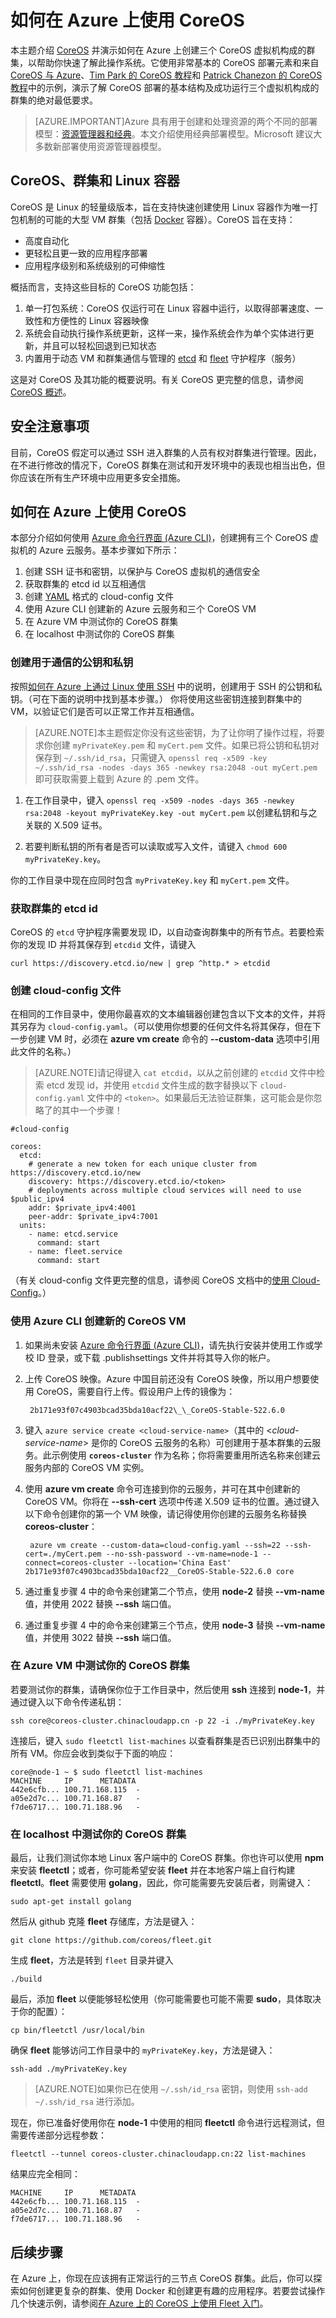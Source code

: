 <properties
	pageTitle="如何使用 CoreOS | Azure"
	description="介绍 CoreOS、如何在 Azure 上使用经典部署模型创建 CoreOS 虚拟机群集及其基本用法。"
	services="virtual-machines"
	documentationCenter=""
	authors="squillace"
	manager="timlt"
	editor="tysonn"
	tags="azure-service-management"/>

<tags
	ms.service="virtual-machines-linux"
	ms.date="10/21/2015"
	wacn.date="04/07/2016"/>

# 如何在 Azure 上使用 CoreOS

本主题介绍 [CoreOS] 并演示如何在 Azure 上创建三个 CoreOS 虚拟机构成的群集，以帮助你快速了解此操作系统。它使用非常基本的 CoreOS 部署元素和来自 [CoreOS 与 Azure]、[Tim Park 的 CoreOS 教程]和 [Patrick Chanezon 的 CoreOS 教程]中的示例，演示了解 CoreOS 部署的基本结构及成功运行三个虚拟机构成的群集的绝对最低要求。

> [AZURE.IMPORTANT]Azure 具有用于创建和处理资源的两个不同的部署模型：[资源管理器和经典](/documentation/articles/resource-manager-deployment-model)。本文介绍使用经典部署模型。Microsoft 建议大多数新部署使用资源管理器模型。

## CoreOS、群集和 Linux 容器

CoreOS 是 Linux 的轻量级版本，旨在支持快速创建使用 Linux 容器作为唯一打包机制的可能的大型 VM 群集（包括 [Docker] 容器）。CoreOS 旨在支持：

+ 高度自动化
+ 更轻松且更一致的应用程序部署
+ 应用程序级别和系统级别的可伸缩性

概括而言，支持这些目标的 CoreOS 功能包括：

1. 单一打包系统：CoreOS 仅运行可在 Linux 容器中运行，以取得部署速度、一致性和方便性的 Linux 容器映像
2. 系统会自动执行操作系统更新，这样一来，操作系统会作为单个实体进行更新，并且可以轻松回退到已知状态
3. 内置用于动态 VM 和群集通信与管理的 [etcd](https://github.com/coreos/etcd) 和 [fleet](https://github.com/coreos/fleet) 守护程序（服务）

这是对 CoreOS 及其功能的概要说明。有关 CoreOS 更完整的信息，请参阅 [CoreOS 概述]。

## 安全注意事项
目前，CoreOS 假定可以通过 SSH 进入群集的人员有权对群集进行管理。因此，在不进行修改的情况下，CoreOS 群集在测试和开发环境中的表现也相当出色，但你应该在所有生产环境中应用更多安全措施。

## 如何在 Azure 上使用 CoreOS

本部分介绍如何使用 [Azure 命令行界面 (Azure CLI)]，创建拥有三个 CoreOS 虚拟机的 Azure 云服务。基本步骤如下所示：

1. 创建 SSH 证书和密钥，以保护与 CoreOS 虚拟机的通信安全
2. 获取群集的 etcd id 以互相通信
3. 创建 [YAML] 格式的 cloud-config 文件
4. 使用 Azure CLI 创建新的 Azure 云服务和三个 CoreOS VM
5. 在 Azure VM 中测试你的 CoreOS 群集
6. 在 localhost 中测试你的 CoreOS 群集

### 创建用于通信的公钥和私钥

按照[如何在 Azure 上通过 Linux 使用 SSH](/documentation/articles/virtual-machines-linux-ssh-from-linux) 中的说明，创建用于 SSH 的公钥和私钥。（可在下面的说明中找到基本步骤。） 你将使用这些密钥连接到群集中的 VM，以验证它们是否可以正常工作并互相通信。

> [AZURE.NOTE]本主题假定你没有这些密钥，为了让你明了操作过程，将要求你创建 `myPrivateKey.pem` 和 `myCert.pem` 文件。如果已将公钥和私钥对保存到 `~/.ssh/id_rsa`，只需键入 `openssl req -x509 -key ~/.ssh/id_rsa -nodes -days 365 -newkey rsa:2048 -out myCert.pem` 即可获取需要上载到 Azure 的 .pem 文件。

1. 在工作目录中，键入 `openssl req -x509 -nodes -days 365 -newkey rsa:2048 -keyout myPrivateKey.key -out myCert.pem` 以创建私钥和与之关联的 X.509 证书。

2. 若要判断私钥的所有者是否可以读取或写入文件，请键入 `chmod 600 myPrivateKey.key`。

你的工作目录中现在应同时包含 `myPrivateKey.key` 和 `myCert.pem` 文件。


### 获取群集的 etcd id

CoreOS 的 `etcd` 守护程序需要发现 ID，以自动查询群集中的所有节点。若要检索你的发现 ID 并将其保存到 `etcdid` 文件，请键入

	
	curl https://discovery.etcd.io/new | grep ^http.* > etcdid
	

### 创建 cloud-config 文件

在相同的工作目录中，使用你最喜欢的文本编辑器创建包含以下文本的文件，并将其另存为 `cloud-config.yaml`。（可以使用你想要的任何文件名将其保存，但在下一步创建 VM 时，必须在 **azure vm create** 命令的 **--custom-data** 选项中引用此文件的名称。）

> [AZURE.NOTE]请记得键入 `cat etcdid`，以从之前创建的 `etcdid` 文件中检索 etcd 发现 id，并使用 `etcdid` 文件生成的数字替换以下 `cloud-config.yaml` 文件中的 `<token>`。如果最后无法验证群集，这可能会是你忽略了的其中一个步骤！

	
	#cloud-config
	
	coreos:
	  etcd:
	    # generate a new token for each unique cluster from https://discovery.etcd.io/new
	    discovery: https://discovery.etcd.io/<token>
	    # deployments across multiple cloud services will need to use $public_ipv4
	    addr: $private_ipv4:4001
	    peer-addr: $private_ipv4:7001
	  units:
	    - name: etcd.service
	      command: start
	    - name: fleet.service
	      command: start
	

（有关 cloud-config 文件更完整的信息，请参阅 CoreOS 文档中的[使用 Cloud-Config](https://coreos.com/docs/cluster-management/setup/cloudinit-cloud-config/)。）

### 使用 Azure CLI 创建新的 CoreOS VM
<!--Every topic should have next steps and links to the next logical set of content to keep the customer engaged-->

1. 如果尚未安装 [Azure 命令行界面 (Azure CLI)]，请先执行安装并使用工作或学校 ID 登录，或下载 .publishsettings 文件并将其导入你的帐户。
2. 上传 CoreOS 映像。Azure 中国目前还没有 CoreOS 映像，所以用户想要使用 CoreOS，需要自行上传。假设用户上传的镜像为：

		2b171e93f07c4903bcad35bda10acf22\_\_CoreOS-Stable-522.6.0

3. 键入 `azure service create <cloud-service-name>`（其中的 <*cloud-service-name*> 是你的 CoreOS 云服务的名称）可创建用于基本群集的云服务。此示例使用 **`coreos-cluster`** 作为名称；你将需要重用所选名称来创建云服务内部的 CoreOS VM 实例。

4. 使用 **azure vm create** 命令可连接到你的云服务，并可在其中创建新的 CoreOS VM。你将在 **--ssh-cert** 选项中传递 X.509 证书的位置。通过键入以下命令创建你的第一个 VM 映像，请记得使用你创建的云服务名称替换 **coreos-cluster**：

		azure vm create --custom-data=cloud-config.yaml --ssh=22 --ssh-cert=./myCert.pem --no-ssh-password --vm-name=node-1 --connect=coreos-cluster --location='China East' 2b171e93f07c4903bcad35bda10acf22__CoreOS-Stable-522.6.0 core
	

5. 通过重复步骤 4 中的命令来创建第二个节点，使用 **node-2** 替换 **--vm-name** 值，并使用 2022 替换 **--ssh** 端口值。

6. 通过重复步骤 4 中的命令来创建第三个节点，使用 **node-3** 替换 **--vm-name** 值，并使用 3022 替换 **--ssh** 端口值。

### 在 Azure VM 中测试你的 CoreOS 群集

若要测试你的群集，请确保你位于工作目录中，然后使用 **ssh** 连接到 **node-1**，并通过键入以下命令传递私钥：

`ssh core@coreos-cluster.chinacloudapp.cn -p 22 -i ./myPrivateKey.key`

连接后，键入 `sudo fleetctl list-machines` 以查看群集是否已识别出群集中的所有 VM。你应会收到类似于下面的响应：


	core@node-1 ~ $ sudo fleetctl list-machines
	MACHINE		IP		METADATA
	442e6cfb...	100.71.168.115	-
	a05e2d7c...	100.71.168.87	-
	f7de6717...	100.71.188.96	-


### 在 localhost 中测试你的 CoreOS 群集

最后，让我们测试你本地 Linux 客户端中的 CoreOS 群集。你也许可以使用 **npm** 来安装 **fleetctl**；或者，你可能希望安装 **fleet** 并在本地客户端上自行构建 **fleetctl**。**fleet** 需要使用 **golang**，因此，你可能需要先安装后者，则需键入：

`sudo apt-get install golang`

然后从 github 克隆 **fleet** 存储库，方法是键入：

`git clone https://github.com/coreos/fleet.git`

生成 **fleet**，方法是转到 `fleet` 目录并键入

`./build`

最后，添加 **fleet** 以便能够轻松使用（你可能需要也可能不需要 **sudo**，具体取决于你的配置）：

`cp bin/fleetctl /usr/local/bin`

确保 **fleet** 能够访问工作目录中的 `myPrivateKey.key`，方法是键入：

`ssh-add ./myPrivateKey.key`

> [AZURE.NOTE]如果你已在使用 `~/.ssh/id_rsa` 密钥，则使用 `ssh-add ~/.ssh/id_rsa` 进行添加。

现在，你已准备好使用你在 **node-1** 中使用的相同 **fleetctl** 命令进行远程测试，但需要传递部分远程参数：

`fleetctl --tunnel coreos-cluster.chinacloudapp.cn:22 list-machines`

结果应完全相同：


	MACHINE		IP		METADATA
	442e6cfb...	100.71.168.115	-
	a05e2d7c...	100.71.168.87	-
	f7de6717...	100.71.188.96	-

## 后续步骤

在 Azure 上，你现在应该拥有正常运行的三节点 CoreOS 群集。此后，你可以探索如何创建更复杂的群集、使用 Docker 和创建更有趣的应用程序。若要尝试操作几个快速示例，请参阅[在 Azure 上的 CoreOS 上使用 Fleet 入门]。

<!--Anchors-->
[CoreOS、群集和 Linux 容器]: #intro
[安全注意事项]: #security
[如何在 Azure 上使用 CoreOS]: #usingcoreos
[Subheading 3]: #subheading-3
[后续步骤]: #next-steps

<!--Image references-->
[CloudServiceInNewPortal]: ./media/virtual-machines-linux-classic-coreos-howto/cloudservicefromnewportal.png
[EmptyCoreOSCluster]: ./media/virtual-machines-linux-classic-coreos-howto/endresultemptycluster.png
[6]: ./media/markdown-template-for-new-articles/pretty49.png
[7]: ./media/markdown-template-for-new-articles/channel-9.png


<!--Link references-->
[Azure 命令行界面 (Azure CLI)]: /documentation/articles/xplat-cli-install
[CoreOS]: https://coreos.com/
[CoreOS 概述]: https://coreos.com/using-coreos/
[CoreOS 与 Azure]: https://coreos.com/docs/running-coreos/cloud-providers/azure/
[Tim Park 的 CoreOS 教程]: https://github.com/timfpark/coreos-azure
[Patrick Chanezon 的 CoreOS 教程]: https://github.com/chanezon/azure-linux/tree/master/coreos/cloud-init
[Docker]: http://docker.io
[YAML]: http://yaml.org/
[在 Azure 上的 CoreOS 上使用 Fleet 入门]: /documentation/articles/virtual-machines-linux-classic-coreos-fleet-get-started

<!---HONumber=Mooncake_1221_2015-->